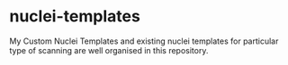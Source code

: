 # nuclei-templates
My Custom Nuclei Templates and existing nuclei templates for particular type of scanning are well organised in this repository.

